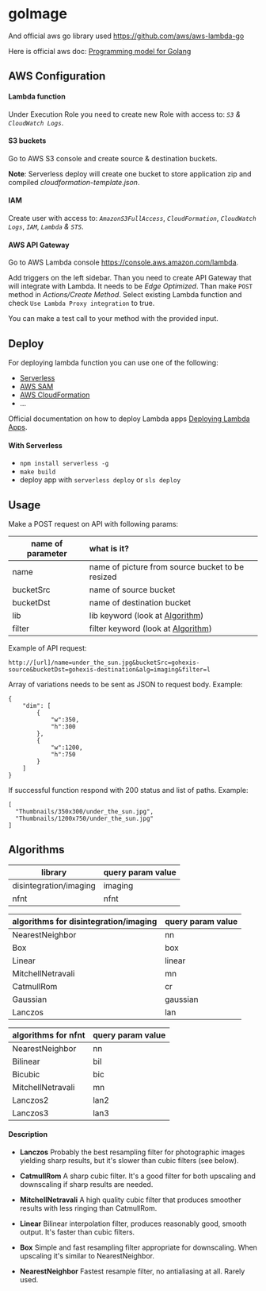 # goImage

And official aws go library used https://github.com/aws/aws-lambda-go

Here is official aws doc: [Programming model for Golang](https://docs.aws.amazon.com/lambda/latest/dg/programming-model-v2.html) 

## AWS Configuration

#### Lambda function

Under Execution Role you need to create new Role with access to: *`S3`* *&* *`CloudWatch Logs`*.

#### S3 buckets

Go to AWS S3 console and create source & destination buckets. 

**Note**: Serverless deploy will create one bucket to store application zip and compiled *cloudformation-template.json*.

#### IAM 

Create user with access to: *`AmazonS3FullAccess`*, *`CloudFormation`*, *`CloudWatch Logs`*, *`IAM`*, *`Lambda`* *&* *`STS`*.

#### AWS API Gateway

Go to AWS Lambda console https://console.aws.amazon.com/lambda.

Add triggers on the left sidebar. Than you need to create API Gateway that will integrate with Lambda. It needs to be _Edge Optimized_. Than make `POST` method in _Actions/Create Method_. Select existing Lambda function and check `Use Lambda Proxy integration` to true.

You can make a test call to your method with the provided input.

## Deploy

For deploying lambda function you can use one of the following: 

- [Serverless](https://serverless.com)
- [AWS SAM](https://docs.aws.amazon.com/lambda/latest/dg/serverless_app.html)
- [AWS CloudFormation](https://aws.amazon.com/cloudformation/)
- ...

Official documentation on how to deploy Lambda apps [Deploying Lambda Apps]( https://docs.aws.amazon.com/lambda/latest/dg/deploying-lambda-apps.html).

#### With Serverless

- `npm install serverless -g` 
- `make build` 
- deploy app with `serverless deploy` or `sls deploy`

## Usage

Make a POST request on API with following params:

| name of parameter | what is it?                                      |
| ----------------- | :----------------------------------------------- |
| name              | name of picture from source bucket to be resized |
| bucketSrc         | name of source bucket                            |
| bucketDst         | name of destination bucket                       |
| lib               | lib keyword (look at [Algorithm](#algorithm))          |
| filter            | filter keyword (look at [Algorithm](#algorithm))       |

Example of API request:

```
http://[url]/name=under_the_sun.jpg&bucketSrc=gohexis-source&bucketDst=gohexis-destination&alg=imaging&filter=l
```

Array of variations needs to be sent as JSON to request body. Example:

```
{
    "dim": [
        {
            "w":350,
            "h":300
        },
        {
            "w":1200,
            "h":750
        }
    ]
}
```

If successful function respond with 200 status and list of paths. Example:
```
[
  "Thumbnails/350x300/under_the_sun.jpg",
  "Thumbnails/1200x750/under_the_sun.jpg"
]
```

## Algorithms

| library                | query param value |
| ---------------------- | ----------------- |
| disintegration/imaging | imaging           |
| nfnt                   | nfnt              |

| algorithms for disintegration/imaging | query param value |
| :------------------------------------ | :---------------- |
| NearestNeighbor                       | nn                |
| Box                                   | box               |
| Linear                                | linear            |
| MitchellNetravali                     | mn                |
| CatmullRom                            | cr                |
| Gaussian                              | gaussian          |
| Lanczos                               | lan               |

| algorithms for nfnt | query param value |
| :------------------ | :---------------- |
| NearestNeighbor     | nn                |
| Bilinear            | bil               |
| Bicubic             | bic               |
| MitchellNetravali   | mn                |
| Lanczos2            | lan2              |
| Lanczos3            | lan3              |

#### Description

 -  **Lanczos**
    Probably the best resampling filter for photographic images yielding sharp results, but it's slower than cubic filters (see below).

 -  **CatmullRom**
    A sharp cubic filter. It's a good filter for both upscaling and downscaling if sharp results are needed.

- **MitchellNetravali**
    A high quality cubic filter that produces smoother results with less ringing than CatmullRom.

- **Linear**
    Bilinear interpolation filter, produces reasonably good, smooth output. It's faster than cubic filters.

- **Box**
    Simple and fast resampling filter appropriate for downscaling.
    When upscaling it's similar to NearestNeighbor.

- **NearestNeighbor**
    Fastest resample filter, no antialiasing at all. Rarely used.

    ​
